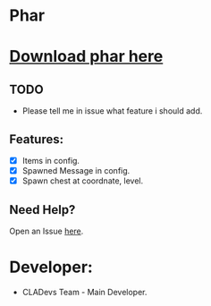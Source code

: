 # Phar

# [Download phar here](https://poggit.pmmp.io/ci/CLADevs/Envoys/~)

## TODO

* Please tell me in issue what feature i should add.

## Features:

- [x] Items in config.
- [x] Spawned Message in config.
- [x] Spawn chest at coordnate, level.
 
 ## Need Help?
 
  Open an Issue [here](https://github.com/CLADevs/Envoys/issues/new).
  
 # Developer:
 
 * CLADevs Team - Main Developer.
